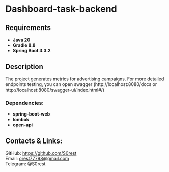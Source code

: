 # Dashboard-task-backend
## Requirements
- **Java 20**
- **Gradle 8.8**
- **Spring Boot 3.3.2**

## Description
The project generates metrics for advertising campaigns. For more detailed endpoints testing, you can open swagger (http://localhost:8080/docs or http://localhost:8080/swagger-ui/index.html#/)

### Dependencies:
- **spring-boot-web**
- **lombok**
- **open-api**

## Contacts & Links:
GitHub: https://github.com/S0rest  
Email: orest77798@gmail.com  
Telegram: @S0rest  